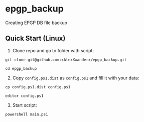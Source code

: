 # epgp_backup

Creating EPGP DB file backup

## Quick Start (Linux)

1. Clone repo and go to folder with script:

```git clone git@github.com:xAlexXxanderx/epgp_backup.git```

```cd epgp_backup```

2. Copy ``config.ps1.dist`` as ``config.ps1`` and fill it with your data:

```cp config.ps1.dist config.ps1```

```editor config.ps1```

3. Start script:

```powershell main.ps1```
